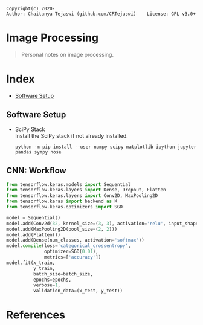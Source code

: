     Copyright(c) 2020-
    Author: Chaitanya Tejaswi (github.com/CRTejaswi)    License: GPL v3.0+

# Image Processing
> Personal notes on image processing.

# Index

- [Software Setup](#software-setup)

## Software Setup

- SciPy Stack <br>
    Install the SciPy stack if not already installed. <br>
    ```
    python -m pip install --user numpy scipy matplotlib ipython jupyter pandas sympy nose
    ```

## CNN: Workflow

```python
from tensorflow.keras.models import Sequential
from tensorflow.keras.layers import Dense, Dropout, Flatten
from tensorflow.keras.layers import Conv2D, MaxPooling2D
from tensorflow.keras import backend as K
from tensorflow.keras.optimizers import SGD

model = Sequential()
model.add(Conv2d(32, kernel_size=(3, 3), activation='relu', input_shape=input_shape))
model.add(MaxPooling2D(pool_size=(2, 2)))
model.add(Flatten())
model.add(Dense(num_classes, activation='softmax'))
model.compile(loss='categorical_crossentropy',
              optimizer=SGD(0.01),
              metrics=['accuracy'])
model.fit(x_train,
          y_train,
          batch_size=batch_size,
          epochs=epochs,
          verbose=1,
          validation_data=(x_test, y_test))
```

# References
